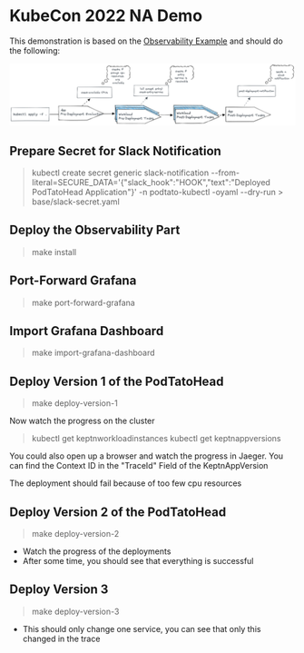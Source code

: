 # KubeCon 2022 NA Demo

This demonstration is based on the [Observability Example](../observability) and should do the following:

![img.png](assets/big-picture.png)

## Prepare Secret for Slack Notification
> kubectl create secret generic slack-notification --from-literal=SECURE_DATA='{"slack_hook":"HOOK","text":"Deployed PodTatoHead Application"}' -n podtato-kubectl -oyaml --dry-run > base/slack-secret.yaml

## Deploy the Observability Part
> make install

## Port-Forward Grafana
> make port-forward-grafana

## Import Grafana Dashboard
> make import-grafana-dashboard

## Deploy Version 1 of the PodTatoHead
> make deploy-version-1

Now watch the progress on the cluster
> kubectl get keptnworkloadinstances
> kubectl get keptnappversions

You could also open up a browser and watch the progress in Jaeger. You can find the Context ID in the "TraceId" Field of the KeptnAppVersion

The deployment should fail because of too few cpu resources

## Deploy Version 2 of the PodTatoHead
> make deploy-version-2

* Watch the progress of the deployments
* After some time, you should see that everything is successful

## Deploy Version 3
> make deploy-version-3

* This should only change one service, you can see that only this changed in the trace
